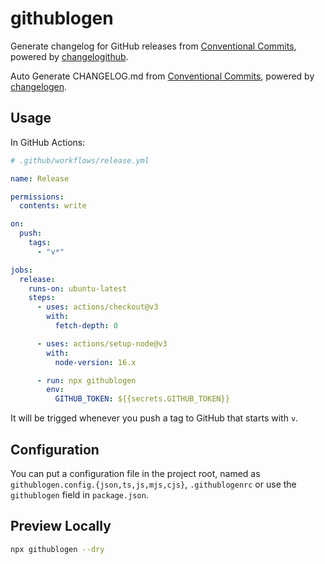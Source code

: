 # githublogen

Generate changelog for GitHub releases from [Conventional Commits](https://www.conventionalcommits.org/en/v1.0.0/), powered by [changelogithub](https://github.com/antfu/changelogithub).

Auto Generate CHANGELOG.md from [Conventional Commits](https://www.conventionalcommits.org/en/v1.0.0/), powered by [changelogen](https://github.com/unjs/changelogen).

## Usage

In GitHub Actions:

```yml
# .github/workflows/release.yml

name: Release

permissions:
  contents: write

on:
  push:
    tags:
      - "v*"

jobs:
  release:
    runs-on: ubuntu-latest
    steps:
      - uses: actions/checkout@v3
        with:
          fetch-depth: 0

      - uses: actions/setup-node@v3
        with:
          node-version: 16.x

      - run: npx githublogen
        env:
          GITHUB_TOKEN: ${{secrets.GITHUB_TOKEN}}
```

It will be trigged whenever you push a tag to GitHub that starts with `v`.

## Configuration

You can put a configuration file in the project root, named as `githublogen.config.{json,ts,js,mjs,cjs}`, `.githublogenrc` or use the `githublogen` field in `package.json`.

## Preview Locally

```bash
npx githublogen --dry
```
